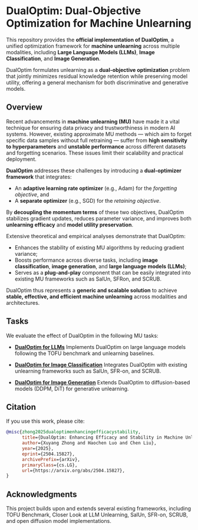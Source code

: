 # DualOptim: Dual-Objective Optimization for Machine Unlearning

This repository provides the **official implementation of DualOptim**, a unified optimization framework for **machine unlearning** across multiple modalities, including **Large Language Models (LLMs)**, **Image Classification**, and **Image Generation**.

DualOptim formulates unlearning as a **dual-objective optimization** problem that jointly minimizes residual knowledge retention while preserving model utility, offering a general mechanism for both discriminative and generative models.



## Overview

Recent advancements in **machine unlearning (MU)** have made it a vital technique for ensuring data privacy and trustworthiness in modern AI systems. However, existing approximate MU methods — which aim to forget specific data samples without full retraining — suffer from **high sensitivity to hyperparameters** and **unstable performance** across different datasets and forgetting scenarios. These issues limit their scalability and practical deployment.

**DualOptim** addresses these challenges by introducing a **dual-optimizer framework** that integrates:

* An **adaptive learning rate optimizer** (e.g., Adam) for the *forgetting objective*, and
* A **separate optimizer** (e.g., SGD) for the *retaining objective*.

By **decoupling the momentum terms** of these two objectives, DualOptim stabilizes gradient updates, reduces parameter variance, and improves both **unlearning efficacy** and **model utility preservation**.

Extensive theoretical and empirical analyses demonstrate that DualOptim:

* Enhances the stability of existing MU algorithms by reducing gradient variance;
* Boosts performance across diverse tasks, including **image classification**, **image generation**, and **large language models (LLMs)**;
* Serves as a **plug-and-play** component that can be easily integrated into existing MU frameworks such as SalUn, SFRon, and SCRUB.

DualOptim thus represents a **generic and scalable solution** to achieve **stable, effective, and efficient machine unlearning** across modalities and architectures.



## Tasks

We evaluate the effect of DualOptim in the following MU tasks:
* **[DualOptim for LLMs](./LLM/)**
  Implements DualOptim on large language models following the TOFU benchmark and unlearning baselines.

* **[DualOptim for Image Classification](./ImageClassification/)**
  Integrates DualOptim with existing unlearning frameworks such as SalUn, SFR-on, and SCRUB.

* **[DualOptim for Image Generation](./ImageGeneration/)**
  Extends DualOptim to diffusion-based models (DDPM, DiT) for generative unlearning.



## Citation

If you use this work, please cite:

```bibtex
@misc{zhong2025dualoptimenhancingefficacystability,
      title={DualOptim: Enhancing Efficacy and Stability in Machine Unlearning with Dual Optimizers}, 
      author={Xuyang Zhong and Haochen Luo and Chen Liu},
      year={2025},
      eprint={2504.15827},
      archivePrefix={arXiv},
      primaryClass={cs.LG},
      url={https://arxiv.org/abs/2504.15827}, 
}
```



## Acknowledgments

This project builds upon and extends several existing frameworks, including
TOFU Benchmark, Closer Look at LLM Unlearning, SalUn, SFR-on, SCRUB, and open diffusion model implementations.

